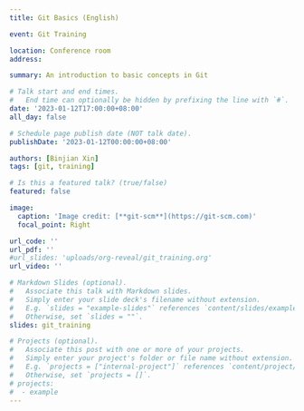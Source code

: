```yaml
---
title: Git Basics (English)

event: Git Training

location: Conference room 
address:

summary: An introduction to basic concepts in Git

# Talk start and end times.
#   End time can optionally be hidden by prefixing the line with `#`.
date: '2023-01-12T17:00:00+08:00'
all_day: false

# Schedule page publish date (NOT talk date).
publishDate: '2023-01-12T00:00:00+08:00'

authors: [Binjian Xin]
tags: [git, training]

# Is this a featured talk? (true/false)
featured: false

image:
  caption: 'Image credit: [**git-scm**](https://git-scm.com)'
  focal_point: Right

url_code: ''
url_pdf: ''
#url_slides: 'uploads/org-reveal/git_training.org'
url_video: ''

# Markdown Slides (optional).
#   Associate this talk with Markdown slides.
#   Simply enter your slide deck's filename without extension.
#   E.g. `slides = "example-slides"` references `content/slides/example-slides.md`.
#   Otherwise, set `slides = ""`.
slides: git_training

# Projects (optional).
#   Associate this post with one or more of your projects.
#   Simply enter your project's folder or file name without extension.
#   E.g. `projects = ["internal-project"]` references `content/project/deep-learning/index.md`.
#   Otherwise, set `projects = []`.
# projects:
#  - example
---
```

